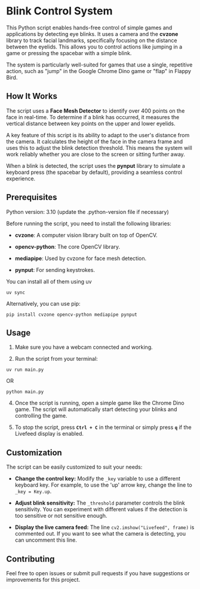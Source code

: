 # Blink Control System

This Python script enables hands-free control of simple games and applications by detecting eye blinks. It uses a camera and the **cvzone** library to track facial landmarks, specifically focusing on the distance between the eyelids. This allows you to control actions like jumping in a game or pressing the spacebar with a simple blink.

The system is particularly well-suited for games that use a single, repetitive action, such as "jump" in the Google Chrome Dino game or "flap" in Flappy Bird.

## How It Works

The script uses a **Face Mesh Detector** to identify over 400 points on the face in real-time. To determine if a blink has occurred, it measures the vertical distance between key points on the upper and lower eyelids.

A key feature of this script is its ability to adapt to the user's distance from the camera. It calculates the height of the face in the camera frame and uses this to adjust the blink detection threshold. This means the system will work reliably whether you are close to the screen or sitting further away.

When a blink is detected, the script uses the **pynput** library to simulate a keyboard press (the spacebar by default), providing a seamless control experience.

## Prerequisites

Python version: 3.10 (update the .python-version file if necessary)

Before running the script, you need to install the following libraries:

* **cvzone**: A computer vision library built on top of OpenCV.

* **opencv-python**: The core OpenCV library.

* **mediapipe**: Used by cvzone for face mesh detection.

* **pynput**: For sending keystrokes.

You can install all of them using uv

```
uv sync
```

Alternatively, you can use pip:

```
pip install cvzone opencv-python mediapipe pynput
```
 
## Usage

1. Make sure you have a webcam connected and working.

2. Run the script from your terminal:

```
uv run main.py
```

OR

```
python main.py
```

4. Once the script is running, open a simple game like the Chrome Dino game. The script will automatically start detecting your blinks and controlling the game.

5. To stop the script, press **`Ctrl + C`** in the terminal or simply press **`q`** if the Livefeed display is enabled.

## Customization

The script can be easily customized to suit your needs:

* **Change the control key:** Modify the `_key` variable to use a different keyboard key. For example, to use the 'up' arrow key, change the line to `_key = Key.up`.

* **Adjust blink sensitivity:** The `_threshold` parameter controls the blink sensitivity. You can experiment with different values if the detection is too sensitive or not sensitive enough.

* **Display the live camera feed:** The line `cv2.imshow("Livefeed", frame)` is commented out. If you want to see what the camera is detecting, you can uncomment this line.

## Contributing

Feel free to open issues or submit pull requests if you have suggestions or improvements for this project.